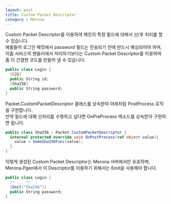 ```yaml
---
layout: post
title: Custom Packet Descriptor
category : Merona
---
```


Custom Packet Descriptor를 이용하여 패킷의 특정 필드에 대해서 선/후 처리를 할 수 있습니다.<br>
예를들어 로그인 패킷에서 password 필드는 전송되기 전에 반드시 해싱되어야 하며, 이를 서비스의 핸들러에서 처리하기보다는 Custom Packet Descriptor를 이용하여 좀 더 간결한 코드를 만들어 낼 수 있습니다.

```c#
public class Login {
  [C2S]
  public String id;
  [Sha256]
  public String password;
}
```

Packet.CustomPacketDescriptor 클래스를 상속받아 아래처럼 PostProcess 로직을 구현합니다.<br>
만약 필드에 대해 선처리를 수행하고 싶다면 OnPreProcess 메소드를 상속받아 구현하면 됩니다.

```c#
public class Sha256 : Packet.CustomPacketDescriptor {
  internal protected override void OnPostProcess(ref object value){
    value = SomeSha256Func(value);
  }
}
```

이렇게 생성된 Custom Packet Descriptor는 Merona 서버에서만 유효하며,
Merona.Pgen에서 이 Descriptor를 이용하기 위해서는 Emit을 사용해야 합니다.

```c#
public class Login {
  /* ... */
  [Emit("Sha256")]
  public String password;
}
```
